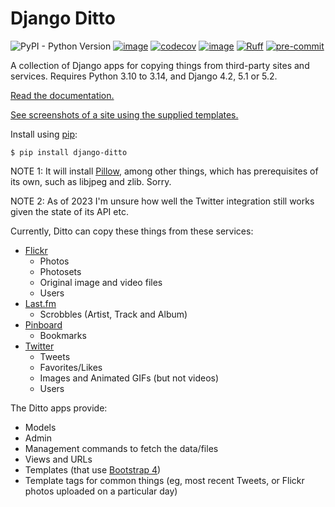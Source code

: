 # Django Ditto

![PyPI - Python Version](https://img.shields.io/pypi/pyversions/django-ditto)
[![image](https://github.com/philgyford/django-ditto/actions/workflows/tests.yml/badge.svg)](https://github.com/philgyford/django-ditto/actions/workflows/tests.yml "Tests status")
[![codecov](https://codecov.io/gh/philgyford/django-ditto/branch/main/graph/badge.svg?token=T7TMMDS64A)](https://codecov.io/gh/philgyford/django-ditto)
[![image](https://readthedocs.org/projects/django-ditto/badge/?version=stable)](https://django-ditto.readthedocs.io/en/stable/?badge=stable "Documentation status")
[![Ruff](https://img.shields.io/endpoint?url=https://raw.githubusercontent.com/astral-sh/ruff/main/assets/badge/v2.json)](https://github.com/astral-sh/ruff)
[![pre-commit](https://img.shields.io/badge/pre--commit-enabled-brightgreen?logo=pre-commit&logoColor=white)](https://github.com/pre-commit/pre-commit)

A collection of Django apps for copying things from third-party sites and services. Requires Python 3.10 to 3.14, and Django 4.2, 5.1 or 5.2.

[Read the documentation.](http://django-ditto.readthedocs.io/en/latest/)

[See screenshots of a site using the supplied templates.](https://github.com/philgyford/django-ditto/tree/main/screenshots)

Install using [pip](https://pip.pypa.io/en/stable/):

    $ pip install django-ditto

NOTE 1: It will install [Pillow](http://pillow.readthedocs.io/en/latest/), among other things, which has prerequisites of its own, such as libjpeg and zlib. Sorry.

NOTE 2: As of 2023 I'm unsure how well the Twitter integration still works given the state of its API etc.

Currently, Ditto can copy these things from these services:

- [Flickr](https://flickr.com/)
  - Photos
  - Photosets
  - Original image and video files
  - Users
- [Last.fm](https://www.last.fm/)
  - Scrobbles (Artist, Track and Album)
- [Pinboard](https://pinboard.in/)
  - Bookmarks
- [Twitter](https://twitter.com/)
  - Tweets
  - Favorites/Likes
  - Images and Animated GIFs (but not videos)
  - Users

The Ditto apps provide:

- Models
- Admin
- Management commands to fetch the data/files
- Views and URLs
- Templates (that use [Bootstrap 4](https://getbootstrap.com))
- Template tags for common things (eg, most recent Tweets, or Flickr photos uploaded on a particular day)
